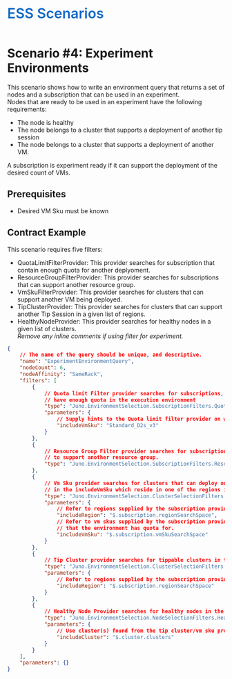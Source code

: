 ﻿<div style="font-size:24pt;font-weight:600;color:#1569C7">ESS Scenarios</div>
<br/>

# Scenario #4: Experiment Environments
This scenario shows how to write an environment query that returns a set of nodes and a subscription that can be used
in an experiment.  
Nodes that are ready to be used in an experiment have the following requirements:  
* The node is healthy
* The node belongs to a cluster that supports a deployment of another tip session
* The node belongs to a cluster that supports a deployment of another VM.

A subscription is experiment ready if it can support the deployment of the desired count of VMs.

## Prerequisites
* Desired VM Sku must be known

## Contract Example
This scenario requires five filters: 
* QuotaLimitFilterProvider: This provider searches for subscription that contain enough quota for another deplyoment.
* ResourceGroupFilterProvider: This provider searches for subscriptions that can support another resource group.
* VmSkuFilterProvider: This provider searches for clusters that can support another VM being deployed.
* TipClusterProvider: This provider searches for clusters that can support another Tip Session in a given list of regions.
* HealthyNodeProvider: This provider searches for healthy nodes in a given list of clusters.  
*Remove any inline comments if using filter for experiment.*
``` json
{
    // The name of the query should be unique, and descriptive.
    "name": "ExperimentEnvironmentQuery",
    "nodeCount": 6,
    "nodeAffinity": "SameRack",
    "filters": [
        {
            // Quota limit Filter provider searches for subscriptions, regions, and vmskus that
            // have enough quota in the execution environment
            "type": "Juno.EnvironmentSelection.SubscriptionFilters.QuotaLimitFilterProvider",
            "parameters": {
                // Supply hints to the Quota limit filter provider on which vmsku to search for.
                "includeVmSku": "Standard_D2s_v3"
            }
        },
        {
            // Resource Group Filter provider searches for subscriptions that have enough capacity left
            // to support another resource group.
            "type": "Juno.EnvironmentSelection.SubscriptionFilters.ResourceGroupFilterProvider"
        },
        {
            // Vm Sku provider searches for clusters that can deploy one of the vms
            // in the includeVmSku which reside in one of the regions in the regionList
            "type": "Juno.EnvironmentSelection.ClusterSelectionFilters.VmSkuFilterProvider",
            "parameters": {
                // Refer to regions supplied by the subscription providers.
                "includeRegion": "$.subscription.regionSearchSpace",
                // Refer to vm skus supplied by the subscription providers to only include vm skus
                // that the environment has quota for.
                "includeVmSku": "$.subscription.vmSkuSearchSpace"
            }
        },
        {
            // Tip Cluster provider searches for tippable clusters in the includeRegion list.
            "type": "Juno.EnvironmentSelection.ClusterSelectionFilters.TipClusterProvider",
            "parameters": {
                // Refer to regions supplied by the subscription providers.
                "includeRegion": "$.subscription.regionSearchSpace"
            }
        },
        {
            // Healthy Node Provider searches for healthy nodes in the includeCluster list.
            "type": "Juno.EnvironmentSelection.NodeSelectionFilters.HealthyNodeProvider",
            "parameters": {
                // Use cluster(s) found from the tip cluster/vm sku providers.
                "includeCluster": "$.cluster.clusters"
            }
        }
    ],
    "parameters": {}
}
```